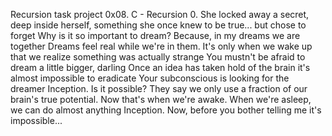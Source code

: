 Recursion task project
0x08. C - Recursion
0. She locked away a secret, deep inside herself, something she once knew to be true... but chose to forget
Why is it so important to dream? Because, in my dreams we are together
 Dreams feel real while we're in them. It's only when we wake up that we realize something was actually strange
 You mustn't be afraid to dream a little bigger, darling
Once an idea has taken hold of the brain it's almost impossible to eradicate
Your subconscious is looking for the dreamer
 Inception. Is it possible?
They say we only use a fraction of our brain's true potential. Now that's when we're awake. When we're asleep, we can do almost anything
 Inception. Now, before you bother telling me it's impossible...
